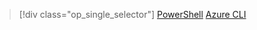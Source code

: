 > [!div class="op_single_selector"]
> [PowerShell](../articles/virtual-network/virtual-network-create-udr-classic-ps.md)
> [Azure CLI](../articles/virtual-network/virtual-network-create-udr-classic-cli.md)
> 
> 

<!---HONumber=Oct15_HO3-->